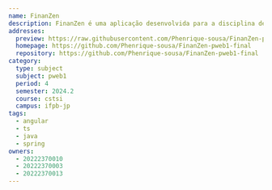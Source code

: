 ```yaml
---
name: FinanZen
description: FinanZen é uma aplicação desenvolvida para a disciplina de Programação Web 1 do Instituto Federal da Paraíba (IFPB). O projeto simula uma plataforma de organização financeira, onde os usuários podem cadastrar, editar, remover e visualizar as transações realizadas, com a funcionalidade de autenticação de usuários.
addresses:
  preview: https://raw.githubusercontent.com/Phenrique-sousa/FinanZen-pweb1-final/refs/heads/main/preview.png
  homepage: https://github.com/Phenrique-sousa/FinanZen-pweb1-final
  repository: https://github.com/Phenrique-sousa/FinanZen-pweb1-final
category:
  type: subject
  subject: pweb1
  period: 4
  semester: 2024.2
  course: cstsi
  campus: ifpb-jp
tags:
  - angular
  - ts
  - java
  - spring
owners:
  - 20222370010
  - 20222370003
  - 20222370013
---
```

